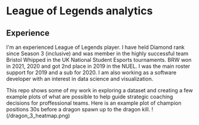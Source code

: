 # League of Legends analytics
## Experience
I'm an experienced League of Legends player. I have held Diamond rank since Season 3 (inclusive) and was member in the highly successful team Bristol Whipped in the UK National Student Esports tournaments. BRW won in 2021, 2020 and got 2nd place in 2019 in the NUEL. I was the main roster support for 2019 and a sub for 2020.
I am also working as a software developer with an interest in data science and visualization.

This repo shows some of my work in exploring a dataset and creating a few example plots of what are possible to help guide strategic coaching decisions for proffessional teams.
Here is an example plot of champion positions 30s before a dragon spawn up to the dragon kill.
!(/dragon_3_heatmap.png)